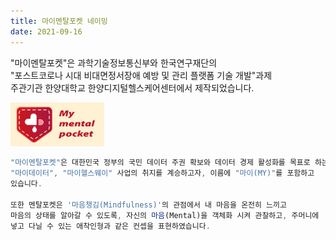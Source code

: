 ```yaml
---
title: 마이멘탈포켓 네이밍
date: 2021-09-16
---
```


"마이멘탈포켓"은 과학기술정보통신부와 한국연구재단의 <br> 
"포스트코로나 시대 비대면정서장애 예방 및 관리 플랫폼 기술 개발"과제 <br>
주관기관 한양대학교  한양디지털헬스케어센터에서 제작되었습니다.

<img src="https://github.com/Rugger12/MyMentalPocket_homepage/blob/master/src/site/images/MyMentalPocket_LOGOb.png?raw=true" width="150">

```js
"마이멘탈포켓"은 대한민국 정부의 국민 데이터 주권 확보와 데이터 경제 활성화를 목표로 하는
"마이데이터", "마이헬스웨이" 사업의 취지를 계승하고자, 이름에 "마이(MY)"를 포함하고
있습니다. 

또한 멘탈포켓은 '마음챙김(Mindfulness)'의 관점에서 내 마음을 온전히 느끼고 
마음의 상태를 알아갈 수 있도록, 자신의 마음(Mental)을 객체화 시켜 관찰하고, 주머니에 
넣고 다닐 수 있는 애착인형과 같은 컨셉을 표현하였습니다.
```


